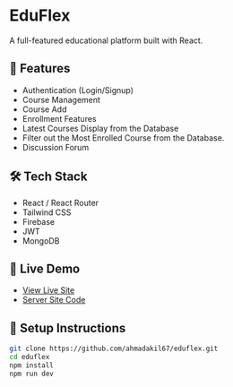 # EduFlex

A full-featured educational platform built with React.

## 🚀 Features

- Authentication (Login/Signup)
- Course Management
- Course Add
- Enrollment Features
- Latest Courses Display from the Database
- Filter out the Most Enrolled Course from the Database.
- Discussion Forum

## 🛠 Tech Stack

- React / React Router
- Tailwind CSS
- Firebase
- JWT
- MongoDB

## 🔗 Live Demo

- [View Live Site](https://event-explorer-cdca0.web.app/)
- [Server Site Code](https://github.com/ahmadakil67/eduflex-server)

## 📂 Setup Instructions

```bash
git clone https://github.com/ahmadakil67/eduflex.git
cd eduflex
npm install
npm run dev
